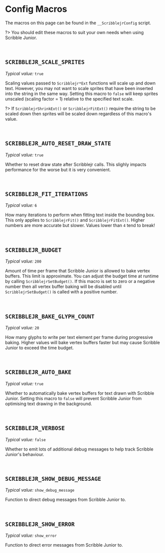 # Config Macros

The macros on this page can be found in the `__ScribblejrConfig` script.

?> You should edit these macros to suit your own needs when using Scribble Junior.

&nbsp;

## `SCRIBBLEJR_SCALE_SPRITES`

*Typical value:* `true`

Scaling values passed to `Scribblejr*Ext` functions will scale up and down text. However, you may not want to scale sprites that have been inserted into the string in the same way. Setting this macro to `false` will keep sprites unscaled (scaling factor = 1) relative to the specified text scale.

?> If `ScribblejrShrinkExt()` or `ScribblejrFitExt()` require the string to be scaled down then sprites will be scaled down regardless of this macro's value.

&nbsp;

## `SCRIBBLEJR_AUTO_RESET_DRAW_STATE`

*Typical value:* `true`

Whether to reset draw state after Scribblejr calls. This slighly impacts performance for the worse but it is very convenient.

&nbsp;

## `SCRIBBLEJR_FIT_ITERATIONS`

*Typical value:* `6`

How many iterations to perform when fitting text inside the bounding box. This only applies to `ScribblejrFit()` and `ScribblejrFitExt()`. Higher numbers are more accurate but slower. Values lower than `4` tend to break!

&nbsp;

## `SCRIBBLEJR_BUDGET`

*Typical value:* `200`

Amount of time per frame that Scribble Junior is allowed to bake vertex buffers. This limit is approximate. You can adjust the budget time at runtime by calling `ScribblejrSetBudget()`. If this macro is set to zero or a negative number then all vertex buffer baking will be disabled until `ScribblejrSetBudget()` is called with a positive number.

&nbsp;

## `SCRIBBLEJR_BAKE_GLYPH_COUNT`

*Typical value:* `20`

How many glyphs to write per text element per frame during progressive baking. Higher values will bake vertex buffers faster but may cause Scribble Junior to exceed the time budget.

&nbsp;

## `SCRIBBLEJR_AUTO_BAKE`

*Typical value:* `true`

Whether to automatically bake vertex buffers for text drawn with Scribble Junior. Setting this macro to `false` will prevent Scribble Junior from optimising text drawing in the background.

&nbsp;

## `SCRIBBLEJR_VERBOSE`

*Typical value:* `false`

Whether to emit lots of additional debug messages to help track Scribble Junior's behaviour.

&nbsp;

## `SCRIBBLEJR_SHOW_DEBUG_MESSAGE`

*Typical value:* `show_debug_message`

Function to direct debug messages from Scribble Junior to.

&nbsp;

## `SCRIBBLEJR_SHOW_ERROR`

*Typical value:* `show_error`

Function to direct error messages from Scribble Junior to.